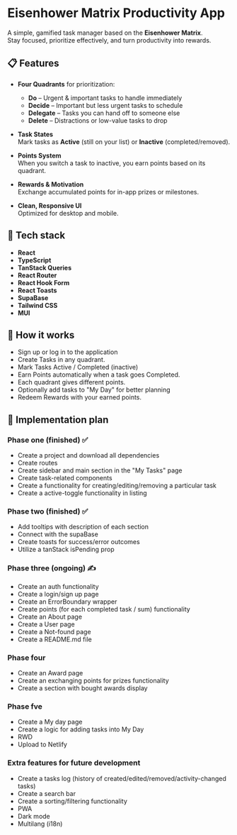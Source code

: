 # Eisenhower Matrix Productivity App

A simple, gamified task manager based on the **Eisenhower Matrix**.  
Stay focused, prioritize effectively, and turn productivity into rewards.

## 📋 Features

- **Four Quadrants** for prioritization:
  - **Do** – Urgent & important tasks to handle immediately
  - **Decide** – Important but less urgent tasks to schedule
  - **Delegate** – Tasks you can hand off to someone else
  - **Delete** – Distractions or low-value tasks to drop
- **Task States**  
  Mark tasks as **Active** (still on your list) or **Inactive** (completed/removed).

- **Points System**  
  When you switch a task to inactive, you earn points based on its quadrant.

- **Rewards & Motivation**  
  Exchange accumulated points for in-app prizes or milestones.

- **Clean, Responsive UI**  
  Optimized for desktop and mobile.

## 🚀 Tech stack

- **React**
- **TypeScript**
- **TanStack Queries**
- **React Router**
- **React Hook Form**
- **React Toasts**
- **SupaBase**
- **Tailwind CSS**
- **MUI**

## 📖 How it works

- Sign up or log in to the application
- Create Tasks in any quadrant.
- Mark Tasks Active / Completed (inactive)
- Earn Points automatically when a task goes Completed.
- Each quadrant gives different points.
- Optionally add tasks to "My Day" for better planning
- Redeem Rewards with your earned points.

## 🧩 Implementation plan

### **Phase one (finished) ✅**

- Create a project and download all dependencies
- Create routes
- Create sidebar and main section in the "My Tasks" page
- Create task-related components
- Create a functionality for creating/editing/removing a particular task
- Create a active-toggle functionality in listing

### **Phase two (finished) ✅**

- Add tooltips with description of each section
- Connect with the supaBase
- Create toasts for success/error outcomes
- Utilize a tanStack isPending prop

### **Phase three (ongoing) ✍**

- Create an auth functionality
- Create a login/sign up page
- Create an ErrorBoundary wrapper
- Create points (for each completed task / sum) functionality
- Create an About page
- Create a User page
- Create a Not-found page
- Create a README.md file

### **Phase four**

- Create an Award page
- Create an exchanging points for prizes functionality
- Create a section with bought awards display

### **Phase fve**

- Create a My day page
- Create a logic for adding tasks into My Day
- RWD
- Upload to Netlify

### **Extra features for future development**

- Create a tasks log (history of created/edited/removed/activity-changed tasks)
- Create a search bar
- Create a sorting/filtering functionality
- PWA
- Dark mode
- Multilang (i18n)
